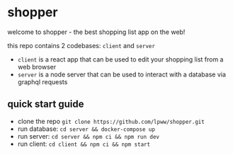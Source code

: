 # shopper

welcome to shopper - the best shopping list app on the web! 

this repo contains 2 codebases: `client` and `server`

- `client` is a react app that can be used to edit your shopping list from a web browser
- `server` is a node server that can be used to interact with a database via graphql requests

## quick start guide

- clone the repo `git clone https://github.com/lpww/shopper.git`
- run database: `cd server && docker-compose up`
- run server: `cd server && npm ci && npm run dev`
- run client: `cd client && npm ci && npm start`
